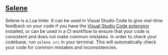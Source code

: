 ## [Selene](https://github.com/Kampfkarren/selene)

Selene is a Lua linter. It can be used in Visual Studio Code to give real-time feedback on your code if you have the [Visual Studio Code extension](https://marketplace.visualstudio.com/items?itemName=Kampfkarren.selene-vscode) installed, or can be used in a CI workflow to ensure that your code is consistent and does not make common mistakes. In order to check your codebase, run `selene src` in your terminal. This will automatically check your code for common mistakes and inconsistencies.
